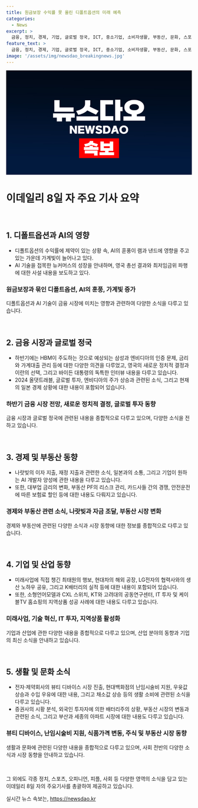 ```yaml
---
title: 원금보장 수익률 못 올린 디폴트옵션의 미래 예측
categories:
  - News
excerpt: >
  금융, 정치, 경제, 기업, 글로벌 정국, ICT, 중소기업, 소비자생활, 부동산, 문화, 스포츠, 오피니언, 피플, 사회 등 폭넓은 주제를 다룬 이데일리 신문 기사들을 통해 금융 소수의견, 정치 이동, 부동산 변동, 그리고 업계 동향 등을 알게 되며, 최신 소재와 중요한 정보를 한눈에 살필 수 있습니다.
feature_text: >
  금융, 정치, 경제, 기업, 글로벌 정국, ICT, 중소기업, 소비자생활, 부동산, 문화, 스포츠, 오피니언, 피플, 사회 등 폭넓은 주제를 다룬 이데일리 신문 기사들을 통해 금융 소수의견, 정치 이동, 부동산 변동, 그리고 업계 동향 등을 알게 되며, 최신 소재와 중요한 정보를 한눈에 살필 수 있습니다.
image: '/assets/img/newsdao_breakingnews.jpg'
---
```


<p><img src="/assets/img/newsdao_breakingnews.jpg" alt="bookingtag 속보" /></p>

<h1 data-ke-size="size26">이데일리 8일 자 주요 기사 요약</h1>

<p data-ke-size="size16">&nbsp;</p>

<h2 data-ke-size="size26">1. 디폴트옵션과 AI의 영향</h2>

<ul>
    <li>디폴트옵션의 수익률에 제약이 있는 상황 속, AI의 훈풍이 램과 낸드에 영향을 주고 있는 가운데 가계빛이 늘어나고 있다.</li>
    <li>AI 기술을 접목한 뉴커머스의 성장을 안내하며, 영국 총선 결과와 최저임금위 파행에 대한 사설 내용을 보도하고 있다.</li>
</ul>

<h3>원금보장과 묶인 디폴트옵션, AI의 훈풍, 가계빛 증가</h3>

<p data-ke-size="size16">디폴트옵션과 AI 기술이 금융 시장에 미치는 영향과 관련하여 다양한 소식을 다루고 있습니다.</p>

<p data-ke-size="size16">&nbsp;</p>

<h2 data-ke-size="size26">2. 금융 시장과 글로벌 정국</h2>

<ul>
    <li>하반기에는 HBM이 주도하는 것으로 예상되는 삼성과 엔비디아의 인증 문제, 금리와 가계대출 관리 등에 대한 다양한 의견을 다루었고, 영국의 새로운 정치적 결정과 이란의 선택, 그리고 바이든 대통령의 독특한 인터뷰 내용을 다루고 있습니다.</li>
    <li>2024 올댓트래블, 글로벌 투자, 엔비디아의 주가 상승과 관련된 소식, 그리고 현재의 일본 경제 상황에 대한 내용이 포함되어 있습니다.</li>
</ul>

<h3>하반기 금융 시장 전망, 새로운 정치적 결정, 글로벌 투자 동향</h3>

<p data-ke-size="size16">금융 시장과 글로벌 정국에 관련된 내용을 종합적으로 다루고 있으며, 다양한 소식을 전하고 있습니다.</p>

<p data-ke-size="size16">&nbsp;</p>

<h2 data-ke-size="size26">3. 경제 및 부동산 동향</h2>

<ul>
    <li>나랏빚의 이자 지출, 재정 지출과 관련한 소식, 일본과의 소통, 그리고 기업이 원하는 AI 개발자 양성에 관한 내용을 다루고 있습니다.</li>
    <li>또한, 대부업 금리의 변화, 부동산 PF의 리스크 관리, 카드사들 간의 경쟁, 안전운전에 따른 보험료 할인 등에 대한 내용도 다뤄지고 있습니다.</li>
</ul>

<h3>경제와 부동산 관련 소식, 나랏빚과 자금 조달, 부동산 시장 변화</h3>

<p data-ke-size="size16">경제와 부동산에 관련된 다양한 소식과 시장 동향에 대한 정보를 종합적으로 다루고 있습니다.</p>

<p data-ke-size="size16">&nbsp;</p>

<h2 data-ke-size="size26">4. 기업 및 산업 동향</h2>

<ul>
    <li>미래사업에 직접 챙긴 최태원의 행보, 현대차의 해외 공장, LG전자의 협력사와의 생산 노하우 공유, 그리고 K배터리의 실적 등에 대한 내용이 포함되어 있습니다.</li>
    <li>또한, 소형언어모델과 CXL 스위치, KT와 고려대의 공동연구센터, IT 투자 및 케이블TV 홈쇼핑의 지역상품 성공 사례에 대한 내용도 다루고 있습니다.</li>
</ul>

<h3>미래사업, 기술 혁신, IT 투자, 지역상품 활성화</h3>

<p data-ke-size="size16">기업과 산업에 관한 다양한 내용을 종합적으로 다루고 있으며, 산업 분야의 동향과 기업의 최신 소식을 안내하고 있습니다.</p>

<p data-ke-size="size16">&nbsp;</p>

<h2 data-ke-size="size26">5. 생활 및 문화 소식</h2>

<ul>
    <li>전자·제약회사의 뷰티 디바이스 시장 진출, 현대백화점의 난임시술비 지원, 우윳값 상승과 수입 우유에 대한 내용, 그리고 채소값 상승 등의 생활 소비에 관련된 소식을 다루고 있습니다.</li>
    <li>증권사의 시황 분석, 외국인 투자자에 의한 배터리주의 상황, 부동산 시장의 변동과 관련된 소식, 그리고 부산과 세종의 아파트 시장에 대한 내용도 다루고 있습니다.</li>
</ul>

<h3>뷰티 디바이스, 난임시술비 지원, 식품가격 변동, 주식 및 부동산 시장 동향</h3>

<p data-ke-size="size16">생활과 문화에 관련된 다양한 내용을 종합적으로 다루고 있으며, 사회 전반의 다양한 소식과 시장 동향을 안내하고 있습니다.</p>

<p data-ke-size="size16">&nbsp;</p>

<p>그 외에도 각종 정치, 스포츠, 오피니언, 피플, 사회 등 다양한 영역의 소식을 담고 있는 이데일리 8일 자의 주요기사를 총괄하여 제공하고 있습니다.</p>
실시간 뉴스 속보는, <a href="https://newsdao.kr" rel="dofollow">https://newsdao.kr</a>


